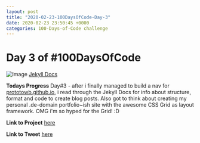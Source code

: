 ```yaml
---
layout: post
title: "2020-02-23-100DaysOfCode-Day-3"
date: 2020-02-23 23:50:45 +0000
categories: 100-Days-of-Code challenge
---
```


# Day 3 of #100DaysOfCode
![Image](https://jekyllrb.com/img/jekyll-og.png)
[Jekyll Docs](https://jekyllrb.com/docs/posts/)
<br/>

**Todays Progress**
Day#3 - after i finally managed to build a nav for [prototowb.github.io](http://prototowb.github.io), i read through the Jekyll Docs for info about structure, format and code to create blog posts. Also got to think about creating my personal .de-domain portfolio~ish site with the awesome CSS Grid as layout framework. OMG i'm so hyped for the Grid! :D
<br/>

**Link to Project**
[here](https://prototowb.github.io)
<br/>

**Link to Tweet**
[here](https://twitter.com/prototowb)

